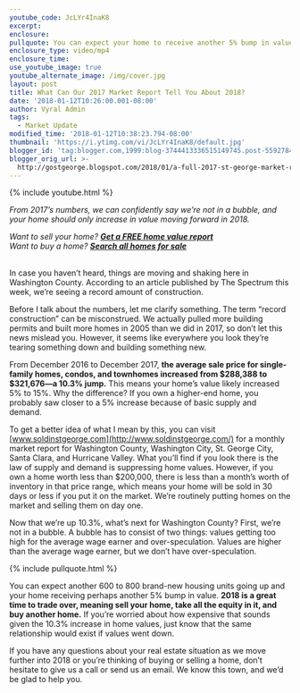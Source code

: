 ```yaml
---
youtube_code: JcLYr4InaK8
excerpt:
enclosure:
pullquote: You can expect your home to receive another 5% bump in value.
enclosure_type: video/mp4
enclosure_time:
use_youtube_image: true
youtube_alternate_image: /img/cover.jpg
layout: post
title: What Can Our 2017 Market Report Tell You About 2018?
date: '2018-01-12T10:26:00.001-08:00'
author: Vyral Admin
tags:
  - Market Update
modified_time: '2018-01-12T10:38:23.794-08:00'
thumbnail: 'https://i.ytimg.com/vi/JcLYr4InaK8/default.jpg'
blogger_id: 'tag:blogger.com,1999:blog-3744413336515149745.post-5592784988191246727'
blogger_orig_url: >-
  http://gostgeorge.blogspot.com/2018/01/a-full-2017-st-george-market-report.html
---
```



{% include youtube.html %}

*From 2017’s numbers, we can confidently say we’re not in a bubble, and your home should only increase in value moving forward in 2018.*

<div class="post-cta"><em>Want to sell your home? <strong><a href="http://gostgeorgehomevalue.com/">Get a FREE home value report</a></strong><br />Want to buy a home? <strong><a href="http://www.stgeorgehomesearching.com/">Search all homes for sale</a></strong></em></div>

<div class="post-cta">&nbsp;</div>

In case you haven’t heard, things are moving and shaking here in Washington County. According to an article published by The Spectrum this week, we’re seeing a record amount of construction.

Before I talk about the numbers, let me clarify something. The term “record construction” can be misconstrued. We actually pulled more building permits and built more homes in 2005 than we did in 2017, so don’t let this news mislead you. However, it seems like everywhere you look they’re tearing something down and building something new.

From December 2016 to December 2017, **the average sale price for single-family homes, condos, and townhomes increased from $288,388 to $321,676—a 10.3% jump.** This means your home’s value likely increased 5% to 15%. Why the difference? If you own a higher-end home, you probably saw closer to a 5% increase because of basic supply and demand.

To get a better idea of what I mean by this, you can visit [www.soldinstgeorge.com](http://www.soldinstgeorge.com/) for a monthly market report for Washington County, Washington City, St. George City, Santa Clara, and Hurricane Valley. What you’ll find if you look there is the law of supply and demand is suppressing home values. However, if you own a home worth less than $200,000, there is less than a month’s worth of inventory in that price range, which means your home will be sold in 30 days or less if you put it on the market. We’re routinely putting homes on the market and selling them on day one.

Now that we’re up 10.3%, what’s next for Washington County? First, we’re not in a bubble. A bubble has to consist of two things: values getting too high for the average wage earner and over-speculation. Values are higher than the average wage earner, but we don’t have over-speculation.

{% include pullquote.html %}

You can expect another 600 to 800 brand-new housing units going up and your home receiving perhaps another 5% bump in value. **2018 is a great time to trade over, meaning sell your home, take all the equity in it, and buy another home.** If you’re worried about how expensive that sounds given the 10.3% increase in home values, just know that the same relationship would exist if values went down.

If you have any questions about your real estate situation as we move further into 2018 or you’re thinking of buying or selling a home, don’t hesitate to give us a call or send us an email. We know this town, and we’d be glad to help you.